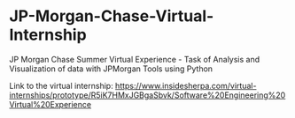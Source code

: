# JP-Morgan-Chase-Virtual-Internship
JP Morgan Chase Summer Virtual Experience - Task of Analysis and Visualization of data with JPMorgan Tools using Python



Link to the virtual internship: 
https://www.insidesherpa.com/virtual-internships/prototype/R5iK7HMxJGBgaSbvk/Software%20Engineering%20Virtual%20Experience
